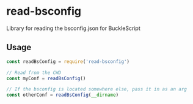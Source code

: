 # read-bsconfig

Library for reading the bsconfig.json for BuckleScript

## Usage

```js
const readBsConfig = require('read-bsconfig')

// Read from the CWD
const myConf = readBsConfig()

// If the bsconfig is located somewhere else, pass it in as an arg
const otherConf = readBsConfig(__dirname)
```
